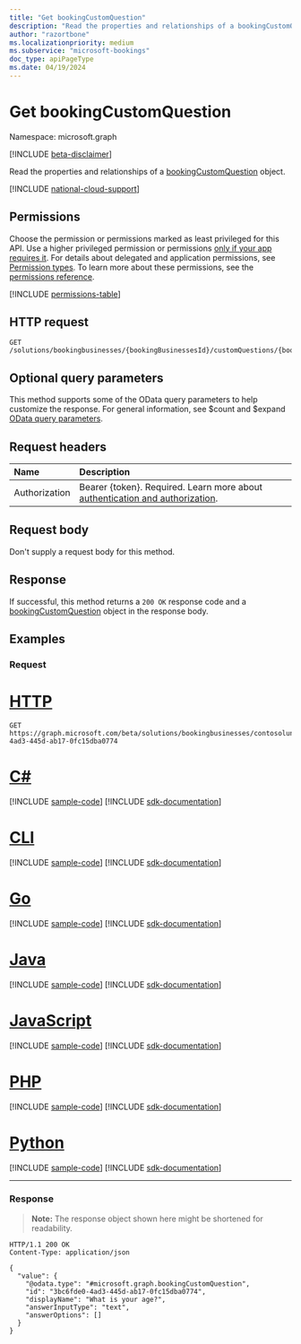 ```yaml
---
title: "Get bookingCustomQuestion"
description: "Read the properties and relationships of a bookingCustomQuestion object."
author: "razortbone"
ms.localizationpriority: medium
ms.subservice: "microsoft-bookings"
doc_type: apiPageType
ms.date: 04/19/2024
---
```


# Get bookingCustomQuestion

Namespace: microsoft.graph

[!INCLUDE [beta-disclaimer](../../includes/beta-disclaimer.md)]

Read the properties and relationships of a [bookingCustomQuestion](../resources/bookingcustomquestion.md) object.

[!INCLUDE [national-cloud-support](../../includes/global-us.md)]

## Permissions

Choose the permission or permissions marked as least privileged for this API. Use a higher privileged permission or permissions [only if your app requires it](/graph/permissions-overview#best-practices-for-using-microsoft-graph-permissions). For details about delegated and application permissions, see [Permission types](/graph/permissions-overview#permission-types). To learn more about these permissions, see the [permissions reference](/graph/permissions-reference).

<!-- { "blockType": "permissions", "name": "bookingcustomquestion_get" } -->
[!INCLUDE [permissions-table](../includes/permissions/bookingcustomquestion-get-permissions.md)]

## HTTP request

<!-- {
  "blockType": "ignored"
}
-->

```http
GET /solutions/bookingbusinesses/{bookingBusinessesId}/customQuestions/{bookingCustomQuestionId}
```

## Optional query parameters

This method supports some of the OData query parameters to help customize the response. For general information, see $count and $expand [OData query parameters](/graph/query-parameters).

## Request headers

| Name          | Description               |
| :------------ | :------------------------ |
|Authorization|Bearer {token}. Required. Learn more about [authentication and authorization](/graph/auth/auth-concepts).|

## Request body

Don't supply a request body for this method.

## Response

If successful, this method returns a `200 OK` response code and a [bookingCustomQuestion](../resources/bookingcustomquestion.md) object in the response body.

## Examples

### Request

# [HTTP](#tab/http)

<!-- {
  "blockType": "request",
  "name": "get_bookingcustomquestion",
  "sampleKeys": ["contosolunchdelivery@contoso.com", "3bc6fde0-4ad3-445d-ab17-0fc15dba0774"]
}
-->

```msgraph-interactive
GET https://graph.microsoft.com/beta/solutions/bookingbusinesses/contosolunchdelivery@contoso.com/customQuestions/3bc6fde0-4ad3-445d-ab17-0fc15dba0774
```

# [C#](#tab/csharp)
[!INCLUDE [sample-code](../includes/snippets/csharp/get-bookingcustomquestion-csharp-snippets.md)]
[!INCLUDE [sdk-documentation](../includes/snippets/snippets-sdk-documentation-link.md)]

# [CLI](#tab/cli)
[!INCLUDE [sample-code](../includes/snippets/cli/get-bookingcustomquestion-cli-snippets.md)]
[!INCLUDE [sdk-documentation](../includes/snippets/snippets-sdk-documentation-link.md)]

# [Go](#tab/go)
[!INCLUDE [sample-code](../includes/snippets/go/get-bookingcustomquestion-go-snippets.md)]
[!INCLUDE [sdk-documentation](../includes/snippets/snippets-sdk-documentation-link.md)]

# [Java](#tab/java)
[!INCLUDE [sample-code](../includes/snippets/java/get-bookingcustomquestion-java-snippets.md)]
[!INCLUDE [sdk-documentation](../includes/snippets/snippets-sdk-documentation-link.md)]

# [JavaScript](#tab/javascript)
[!INCLUDE [sample-code](../includes/snippets/javascript/get-bookingcustomquestion-javascript-snippets.md)]
[!INCLUDE [sdk-documentation](../includes/snippets/snippets-sdk-documentation-link.md)]

# [PHP](#tab/php)
[!INCLUDE [sample-code](../includes/snippets/php/get-bookingcustomquestion-php-snippets.md)]
[!INCLUDE [sdk-documentation](../includes/snippets/snippets-sdk-documentation-link.md)]

# [Python](#tab/python)
[!INCLUDE [sample-code](../includes/snippets/python/get-bookingcustomquestion-python-snippets.md)]
[!INCLUDE [sdk-documentation](../includes/snippets/snippets-sdk-documentation-link.md)]

---

### Response

> **Note:** The response object shown here might be shortened for readability.

<!-- {
  "blockType": "response",
  "truncated": true,
  "@odata.type": "microsoft.graph.bookingCustomQuestion"
}
-->

```http
HTTP/1.1 200 OK
Content-Type: application/json

{
  "value": {
    "@odata.type": "#microsoft.graph.bookingCustomQuestion",
    "id": "3bc6fde0-4ad3-445d-ab17-0fc15dba0774",
    "displayName": "What is your age?",
    "answerInputType": "text",
    "answerOptions": []
  }
}
```
